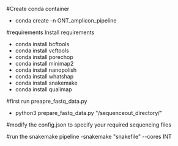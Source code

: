 #Create conda container
- conda create -n ONT_amplicon_pipeline

#requirements 
Install requirements
- conda install bcftools
- conda install vcftools
- conda install porechop
- conda install minimap2
- conda install nanopolish
- conda install whatshap
- conda install snakemake
- conda install qualimap

#first run preapre_fastq_data.py
- python3 prepare_fastq_data.py "/sequenceout_directory/"

#modify the config.json to specify your required sequencing files

#run the snakemake pipeline
-snakemake "snakefile" --cores INT
